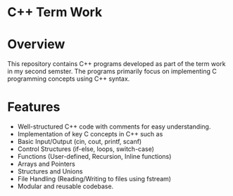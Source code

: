 # C++ Term Work

#  Overview

This repository contains C++ programs developed as part of the term work in  my second semster. The programs primarily focus on implementing C programming concepts using C++ syntax.

# Features

 - Well-structured C++ code with comments for easy understanding.
  - Implementation of key C concepts in C++ such as
  - Basic Input/Output (cin, cout, printf, scanf)
  - Control Structures (if-else, loops, switch-case)
  - Functions (User-defined, Recursion, Inline functions)
  - Arrays and Pointers
  - Structures and Unions
  - File Handling (Reading/Writing to files using fstream)
  - Modular and reusable codebase.


